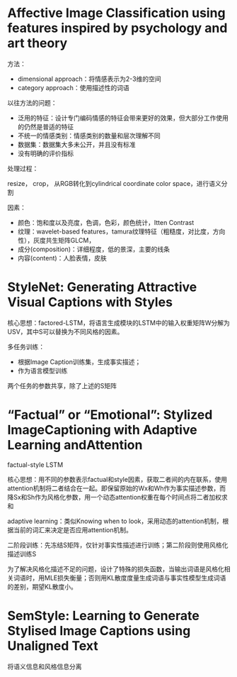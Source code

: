 # Affective Image Classification using features inspired by psychology and art theory

方法：

- dimensional approach：将情感表示为2-3维的空间
- category approach：使用描述性的词语

以往方法的问题：

- 泛用的特征：设计专门编码情感的特征会带来更好的效果，但大部分工作使用的仍然是普适的特征
- 不统一的情感类别：情感类别的数量和层次理解不同
- 数据集：数据集大多未公开，并且没有标准
- 没有明确的评价指标

处理过程：

resize， crop， 从RGB转化到cylindrical coordinate color space，进行语义分割

因素：

- 颜色：饱和度以及亮度，色调，色彩，颜色统计，Itten Contrast
- 纹理：wavelet-based features，tamura纹理特征（粗糙度，对比度，方向性），灰度共生矩阵GLCM，
- 成分(composition)：详细程度，低的景深，主要的线条
- 内容(content)：人脸表情，皮肤



# StyleNet: Generating Attractive Visual Captions with Styles

核心思想：factored-LSTM，将语言生成模块的LSTM中的输入权重矩阵W分解为USV，其中S可以替换为不同风格的因素。

多任务训练：

- 根据Image Caption训练集，生成事实描述；
- 作为语言模型训练

两个任务的参数共享，除了上述的S矩阵



# “Factual” or “Emotional”: Stylized ImageCaptioning with Adaptive Learning andAttention

factual-style LSTM

核心思想：用不同的参数表示factual和style因素，获取二者间的内在联系，使用attention机制将二者结合在一起。即保留原始的Wx和Wh作为事实描述参数，而降Sx和Sh作为风格化参数，用一个动态attention权重在每个时间点将二者加权求和

adaptive learning：类似Knowing when to look，采用动态的attention机制，根据当前的词汇来决定是否应用attention机制。

二阶段训练：先冻结S矩阵，仅针对事实性描述进行训练；第二阶段则使用风格化描述训练S

为了解决风格化描述不足的问题，设计了特殊的损失函数，当输出词语是风格化相关词语时，用MLE损失衡量；否则用KL散度度量生成词语与事实性模型生成词语的差别，期望KL散度小。



# SemStyle: Learning to Generate Stylised Image Captions using Unaligned Text



将语义信息和风格信息分离

